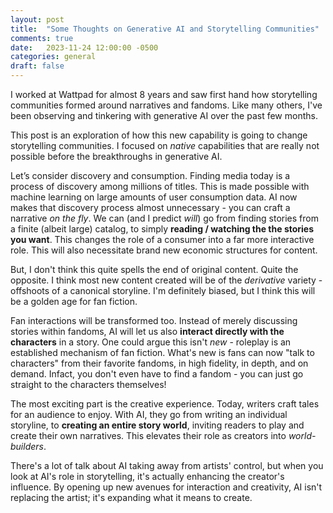 ```yaml
---
layout: post
title:  "Some Thoughts on Generative AI and Storytelling Communities"
comments: true
date:   2023-11-24 12:00:00 -0500
categories: general
draft: false
---
```


I worked at Wattpad for almost 8 years and saw first hand how storytelling communities formed around narratives and fandoms. Like many others, I've been observing and tinkering with generative AI over the past few months.

This post is an exploration of how this new capability is going to change storytelling communities. I focused on _native_ capabilities that are really not possible before the breakthroughs in generative AI.

Let’s consider discovery and consumption. Finding media today is a process of discovery among millions of titles. This is made possible with machine learning on large amounts of user consumption data. AI now makes that discovery process almost unnecessary - you can craft a narrative _on the fly_. We can (and I predict _will_) go from finding stories from a finite (albeit large) catalog, to simply **reading / watching the the stories you want**. This changes the role of a consumer into a far more interactive role. This will also necessitate brand new economic structures for content.

But, I don't think this quite spells the end of original content. Quite the opposite. I think most new content created will be of the _derivative_ variety - offshoots of a canonical storyline. I'm definitely biased, but I think this will be a golden age for fan fiction.

Fan interactions will be transformed too. Instead of merely discussing stories within fandoms, AI will let us also **interact directly with the characters** in a story. One could argue this isn't _new_ - roleplay is an established mechanism of fan fiction. What's new is fans can now "talk to characters" from their favorite fandoms, in high fidelity, in depth, and on demand. Infact, you don't even have to find a fandom - you can just go straight to the characters themselves!

The most exciting part is the creative experience. Today, writers craft tales for an audience to enjoy. With AI, they go from writing an individual storyline, to **creating an entire story world**, inviting readers to play and create their own narratives. This elevates their role as creators into _world-builders_. 

There's a lot of talk about AI taking away from artists' control, but when you look at AI's role in storytelling, it's actually enhancing the creator's influence. By opening up new avenues for interaction and creativity, AI isn't replacing the artist; it's expanding what it means to create.